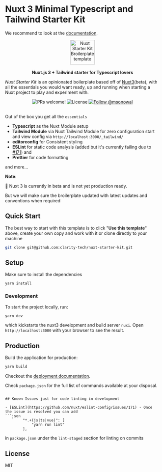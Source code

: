 # Nuxt 3 Minimal Typescript and Tailwind Starter Kit

We recommend to look at the [documentation](https://v3.nuxtjs.org).

<div align="center">
<img src="https://www.claritytech.io/logo.png" height="80px" title="Nuxt Starter Kit Broilerplate template" />
</div>
<br />

<div align="center"><strong>Nuxt.js 3 + Tailwind starter for Typescript lovers</strong></div>

_Nuxt Starter Kit_ is an opinionated boilerplate based off of [Nuxt3](https://v3.nuxtjs.org/)(beta), with all the essentials you would want ready, up and running when starting a Nuxt project to play and experiment with.
<br/>

<div align="center">
  <img src="https://img.shields.io/static/v1?label=PRs&message=welcome&style=flat-square&color=navy&labelColor=1c64f2" alt="PRs welcome!" />

  <img alt="License" src="https://img.shields.io/github/license/clarity-tech/nuxt-starter-kit?style=flat-square&color=navy&labelColor=1c64f2">

  <a href="https://twitter.com/intent/follow?screen_name=msonowal">
    <img src="https://img.shields.io/twitter/follow/msonowal?style=flat-square&color=navy&labelColor=1c64f2" alt="Follow @msonowal" />
  </a>
</div>
<br/>

Out of the box you get all the `essentials`

- **Typescript** as the Nuxt Module setup
- **Tailwind Module** via Nuxt Tailwind Module for zero configuration start and view config via `http://localhost:3000/_tailwind/`
- **editorconfig** for Consistent styling
- **ESLint** for static code analysis (added but it's currently failing due to [#171](https://github.com/nuxt/eslint-config/issues/171)) and
- **Prettier** for code formatting

and more...

**Note**:

🚧 Nuxt 3 is currently in beta and is not yet production ready.

But we will make sure the broilerplate updated with latest updates and conventions when required

## Quick Start

The best way to start with this template is to click "__Use this template__" above, create your own copy and work with it
or clone directly to your machine
```bash
git clone git@github.com:clarity-tech/nuxt-starter-kit.git
```

## Setup

Make sure to install the dependencies

```bash
yarn install
```

### Development

To start the project locally, run:

```bash
yarn dev
```

which kickstarts the nuxt3 development and build server `nuxi`. Open `http://localhost:3000` with your browser to see the result.

## Production

Build the application for production:

```bash
yarn build
```

Checkout the [deployment documentation](https://v3.nuxtjs.org/docs/deployment).

Check `package.json` for the full list of commands available at your disposal.

````

## Known Issues just for code linting in development

- [ESLint](https://github.com/nuxt/eslint-config/issues/171) - Once the issue is resolved you can add
```json
        "*.+(js|ts|vue)": [
            "yarn run lint"
        ],
````

in `package.json` under the `lint-staged` section for linting on commits

## License

MIT
